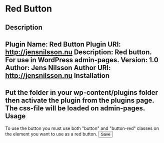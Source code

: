Red Button
==========
Description
-----------
Plugin Name: Red Button
Plugin URI: http://jensnilsson.nu
Description: Red button. For use in WordPress admin-pages.
Version: 1.0
Author: Jens Nilsson
Author URI: http://jensnilsson.nu
Installation
------------
Put the folder in your wp-content/plugins folder then activate the plugin from the plugins page. The css-file will be loaded on admin-pages.
Usage
-----
To use the button you must use both "button" and "button-red" classes on the element you want to use as a red button.
<input type="submit" class="button button-red" value="Save" />